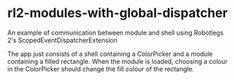 rl2-modules-with-global-dispatcher
==================================

An example of communication between module and shell using Robotlegs 2&#39;s  ScopedEventDispatcherExtension

The app just consists of a shell containing a ColorPicker and a module containing a filled rectangle.  When the module is loaded, choosing a colour in the ColorPicker should change the fill colour of the rectangle.
